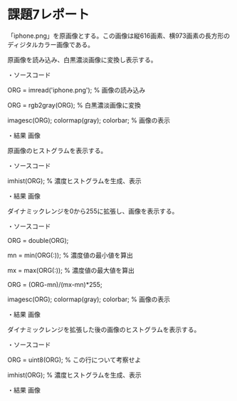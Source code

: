 # 課題7レポート

「iphone.png」を原画像とする。この画像は縦616画素、横973画素の長方形のディジタルカラー画像である。

原画像を読み込み、白黒濃淡画像に変換し表示する。

・ソースコード

ORG = imread('iphone.png'); % 画像の読み込み

ORG = rgb2gray(ORG); % 白黒濃淡画像に変換

imagesc(ORG); colormap(gray); colorbar; % 画像の表示

・結果
画像

原画像のヒストグラムを表示する。

・ソースコード

imhist(ORG); % 濃度ヒストグラムを生成、表示

・結果
画像

ダイナミックレンジを0から255に拡張し、画像を表示する。

・ソースコード

ORG = double(ORG);

mn = min(ORG(:)); % 濃度値の最小値を算出

mx = max(ORG(:)); % 濃度値の最大値を算出

ORG = (ORG-mn)/(mx-mn)*255;

imagesc(ORG); colormap(gray); colorbar; % 画像の表示

・結果
画像

ダイナミックレンジを拡張した後の画像のヒストグラムを表示する。

・ソースコード

ORG = uint8(ORG); % この行について考察せよ

imhist(ORG); % 濃度ヒストグラムを生成、表示

・結果
画像

